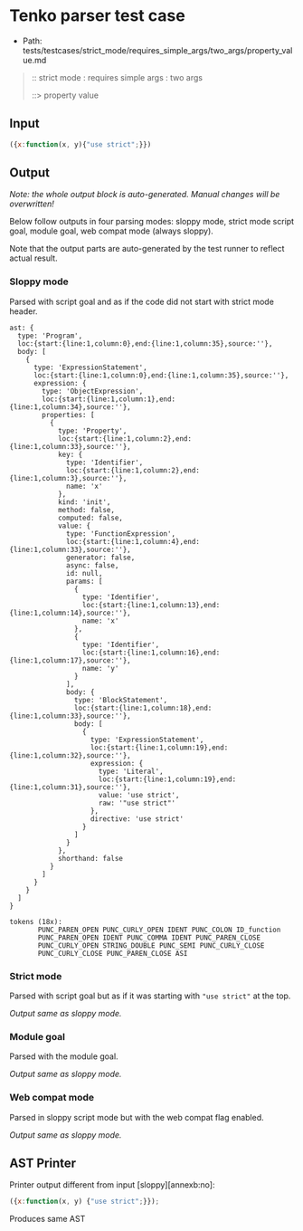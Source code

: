 # Tenko parser test case

- Path: tests/testcases/strict_mode/requires_simple_args/two_args/property_value.md

> :: strict mode : requires simple args : two args
>
> ::> property value

## Input

`````js
({x:function(x, y){"use strict";}})
`````

## Output

_Note: the whole output block is auto-generated. Manual changes will be overwritten!_

Below follow outputs in four parsing modes: sloppy mode, strict mode script goal, module goal, web compat mode (always sloppy).

Note that the output parts are auto-generated by the test runner to reflect actual result.

### Sloppy mode

Parsed with script goal and as if the code did not start with strict mode header.

`````
ast: {
  type: 'Program',
  loc:{start:{line:1,column:0},end:{line:1,column:35},source:''},
  body: [
    {
      type: 'ExpressionStatement',
      loc:{start:{line:1,column:0},end:{line:1,column:35},source:''},
      expression: {
        type: 'ObjectExpression',
        loc:{start:{line:1,column:1},end:{line:1,column:34},source:''},
        properties: [
          {
            type: 'Property',
            loc:{start:{line:1,column:2},end:{line:1,column:33},source:''},
            key: {
              type: 'Identifier',
              loc:{start:{line:1,column:2},end:{line:1,column:3},source:''},
              name: 'x'
            },
            kind: 'init',
            method: false,
            computed: false,
            value: {
              type: 'FunctionExpression',
              loc:{start:{line:1,column:4},end:{line:1,column:33},source:''},
              generator: false,
              async: false,
              id: null,
              params: [
                {
                  type: 'Identifier',
                  loc:{start:{line:1,column:13},end:{line:1,column:14},source:''},
                  name: 'x'
                },
                {
                  type: 'Identifier',
                  loc:{start:{line:1,column:16},end:{line:1,column:17},source:''},
                  name: 'y'
                }
              ],
              body: {
                type: 'BlockStatement',
                loc:{start:{line:1,column:18},end:{line:1,column:33},source:''},
                body: [
                  {
                    type: 'ExpressionStatement',
                    loc:{start:{line:1,column:19},end:{line:1,column:32},source:''},
                    expression: {
                      type: 'Literal',
                      loc:{start:{line:1,column:19},end:{line:1,column:31},source:''},
                      value: 'use strict',
                      raw: '"use strict"'
                    },
                    directive: 'use strict'
                  }
                ]
              }
            },
            shorthand: false
          }
        ]
      }
    }
  ]
}

tokens (18x):
       PUNC_PAREN_OPEN PUNC_CURLY_OPEN IDENT PUNC_COLON ID_function
       PUNC_PAREN_OPEN IDENT PUNC_COMMA IDENT PUNC_PAREN_CLOSE
       PUNC_CURLY_OPEN STRING_DOUBLE PUNC_SEMI PUNC_CURLY_CLOSE
       PUNC_CURLY_CLOSE PUNC_PAREN_CLOSE ASI
`````

### Strict mode

Parsed with script goal but as if it was starting with `"use strict"` at the top.

_Output same as sloppy mode._

### Module goal

Parsed with the module goal.

_Output same as sloppy mode._

### Web compat mode

Parsed in sloppy script mode but with the web compat flag enabled.

_Output same as sloppy mode._

## AST Printer

Printer output different from input [sloppy][annexb:no]:

````js
({x:function(x, y) {"use strict";}});
````

Produces same AST
